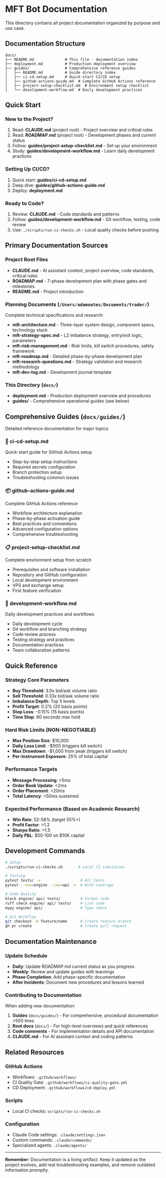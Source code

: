 # MFT Bot Documentation

This directory contains all project documentation organized by purpose and use case.

## Documentation Structure

```
docs/
├── README.md              # This file - documentation index
├── deployment.md          # Production deployment overview
├── guides/                # Comprehensive reference guides
│   ├── README.md          # Guide directory index
│   ├── ci-cd-setup.md     # Quick-start CI/CD setup
│   ├── github-actions-guide.md  # Complete GitHub Actions reference
│   ├── project-setup-checklist.md  # Environment setup checklist
│   └── development-workflow.md  # Daily development practices
```

## Quick Start

### New to the Project?
1. Read: **CLAUDE.md** (project root) - Project overview and critical rules
2. Read: **ROADMAP.md** (project root) - Development phases and current status
3. Follow: **guides/project-setup-checklist.md** - Set up your environment
4. Study: **guides/development-workflow.md** - Learn daily development practices

### Setting Up CI/CD?
1. Quick start: **guides/ci-cd-setup.md**
2. Deep dive: **guides/github-actions-guide.md**
3. Deploy: **deployment.md**

### Ready to Code?
1. Review: **CLAUDE.md** - Code standards and patterns
2. Follow: **guides/development-workflow.md** - Git workflow, testing, code review
3. Use: `./scripts/run-ci-checks.sh` - Local quality checks before pushing

## Primary Documentation Sources

### Project Root Files
- **CLAUDE.md** - AI assistant context, project overview, code standards, critical rules
- **ROADMAP.md** - 7-phase development plan with phase gates and milestones
- **README.md** - Project introduction

### Planning Documents (`/Users/adamoates/Documents/trader/`)
Complete technical specifications and research:
- **mft-architecture.md** - Three-layer system design, component specs, technology stack
- **mft-strategy-spec.md** - L2 imbalance strategy, entry/exit logic, parameters
- **mft-risk-management.md** - Risk limits, kill switch procedures, safety framework
- **mft-roadmap.md** - Detailed phase-by-phase development plan
- **mft-research-questions.md** - Strategy validation and research methodology
- **mft-dev-log.md** - Development journal template

### This Directory (`docs/`)
- **deployment.md** - Production deployment overview and procedures
- **guides/** - Comprehensive operational guides (see below)

## Comprehensive Guides (`docs/guides/`)

Detailed reference documentation for major topics:

### 🚀 **ci-cd-setup.md**
Quick-start guide for GitHub Actions setup
- Step-by-step setup instructions
- Required secrets configuration
- Branch protection setup
- Troubleshooting common issues

### 📦 **github-actions-guide.md**
Complete GitHub Actions reference
- Workflow architecture explanation
- Phase-by-phase activation guide
- Best practices and conventions
- Advanced configuration options
- Comprehensive troubleshooting

### 📋 **project-setup-checklist.md**
Complete environment setup from scratch
- Prerequisites and software installation
- Repository and GitHub configuration
- Local development environment
- VPS and exchange setup
- First feature verification

### 🔧 **development-workflow.md**
Daily development practices and workflows
- Daily development cycle
- Git workflow and branching strategy
- Code review process
- Testing strategy and practices
- Documentation practices
- Team collaboration patterns

## Quick Reference

### Strategy Core Parameters
- **Buy Threshold**: 3.0x bid/ask volume ratio
- **Sell Threshold**: 0.33x bid/ask volume ratio
- **Imbalance Depth**: Top 5 levels
- **Profit Target**: 0.2% (20 basis points)
- **Stop Loss**: -0.15% (15 basis points)
- **Time Stop**: 60 seconds max hold

### Hard Risk Limits (NON-NEGOTIABLE)
- **Max Position Size**: $10,000
- **Daily Loss Limit**: -$500 (triggers kill switch)
- **Max Drawdown**: -$1,000 from peak (triggers kill switch)
- **Per-Instrument Exposure**: 25% of total capital

### Performance Targets
- **Message Processing**: <5ms
- **Order Book Update**: <2ms
- **Order Placement**: <20ms
- **Total Latency**: <50ms sustained

### Expected Performance (Based on Academic Research)
- **Win Rate**: 52-58% (target 55%+)
- **Profit Factor**: >1.2
- **Sharpe Ratio**: >1.5
- **Daily P&L**: $50-100 on $10K capital

## Development Commands

```bash
# Setup
./scripts/run-ci-checks.sh       # Local CI simulation

# Testing
pytest tests/ -v                  # All tests
pytest --cov=engine --cov=api -v  # With coverage

# Code Quality
black engine/ api/ tests/         # Format code
ruff check engine/ api/ tests/    # Lint code
mypy engine/ api/                 # Type check

# Git Workflow
git checkout -b feature/name      # Create feature branch
gh pr create                      # Create pull request
```

## Documentation Maintenance

### Update Schedule
- **Daily**: Update ROADMAP.md current status as you progress
- **Weekly**: Review and update guides with learnings
- **Phase Completion**: Add phase-specific documentation
- **After Incidents**: Document new procedures and lessons learned

### Contributing to Documentation
When adding new documentation:
1. **Guides** (`docs/guides/`) - For comprehensive, procedural documentation >500 lines
2. **Root docs** (`docs/`) - For high-level overviews and quick references
3. **Code comments** - For implementation details and API documentation
4. **CLAUDE.md** - For AI assistant context and coding patterns

## Related Resources

### GitHub Actions
- Workflows: `.github/workflows/`
- CI Quality Gate: `.github/workflows/ci-quality-gate.yml`
- CD Deployment: `.github/workflows/cd-deploy.yml`

### Scripts
- Local CI checks: `scripts/run-ci-checks.sh`

### Configuration
- Claude Code settings: `.claude/settings.json`
- Custom commands: `.claude/commands/`
- Specialized agents: `.claude/agents/`

---

**Remember**: Documentation is a living artifact. Keep it updated as the project evolves, add real troubleshooting examples, and remove outdated information promptly.
